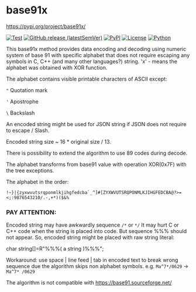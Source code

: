 # base91x
https://pypi.org/project/base91x/


[![Test](https://github.com/babenek/base91x/actions/workflows/main.yml/badge.svg)](https://github.com/babenek/base91x/actions/workflows/main.yml)
[![GitHub release (latestSemVer)](https://img.shields.io/github/v/release/babenek/base91x)](https://github.com/babenek/base91x/releases)
[![PyPI](https://img.shields.io/pypi/v/base91x)](https://pypi.org/project/base91x/)
[![License](https://img.shields.io/badge/licence-MIT-green.svg?style=flat)](LICENSE)
[![Python](https://img.shields.io/pypi/pyversions/base91x.svg)](https://badge.fury.io/py/base91x)

This base91x method provides data encoding and decoding 
using numeric system of base 91 with specific alphabet that does not require
escaping any symbols in C, C++ (and many other languages?) string.
'x' - means the alphabet was obtained with XOR function.


The alphabet contains visible printable characters of ASCII except:

`"` Quotation mark

`'` Apostrophe

`\` Backslash

An encoded string might be used for JSON string if JSON does not require to escape / Slash.

Encoded string size ~ 16 * original size / 13.

There is possibility to extend the algorithm to use 89 codes during decode.

The alphabet transforms from base91 value with operation XOR(0x7F) with the tree exceptions.

The alphabet in the order:

```
!~}|{zyxwvutsrqponmlkjihgfedcba`_^]#[ZYXWVUTSRQPONMLKJIHGFEDCBA@?>=<;:9876543210/.-,+*)($&%
```

### PAY ATTENTION:
Encoded string may have awkwardly sequence ``/*`` or ``*/``
It may hurt C or C++ code when the string is placed into code.
But sequence %%% should not appear. So, encoded string might be placed with raw string literal:

char string[]=R"%%%( a string )%%%";

Workaround: use space | line feed | tab in encoded text to break wrong sequence due the algorithm skips non alphabet symbols.
e.g. ``Ma^7*/0629`` -> ``Ma^7* /0629``

The algorithm is not compatible with https://base91.sourceforge.net/

